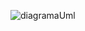 ![diagramaUml](https://github.com/antoniocbbatista/diagramacao-classes-dio/assets/112590792/02035a94-69b9-4d65-b066-955589ae9a9b)
